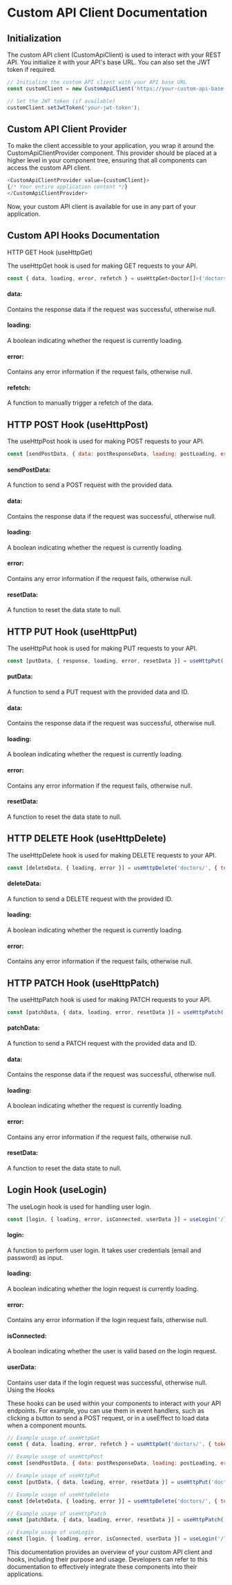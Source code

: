 # Custom API Client Documentation

## Initialization

The custom API client (CustomApiClient) is used to interact with your REST API. You initialize it with your API's base URL. You can also set the JWT token if required.

```javascript
// Initialize the custom API client with your API base URL
const customClient = new CustomApiClient('https://your-custom-api-base-url');

// Set the JWT token (if available)
customClient.setJwtToken('your-jwt-token');
```

## Custom API Client Provider

To make the client accessible to your application, you wrap it around the CustomApiClientProvider component. This provider should be placed at a higher level in your component tree, ensuring that all components can access the custom API client.

```javascript
<CustomApiClientProvider value={customClient}>
{/* Your entire application content */}
</CustomApiClientProvider>
```
Now, your custom API client is available for use in any part of your application.

## Custom API Hooks Documentation
HTTP GET Hook (useHttpGet)

The useHttpGet hook is used for making GET requests to your API.

```javascript
const { data, loading, error, refetch } = useHttpGet<Doctor[]>('doctors/', { token: tokens });
```
#### data: 
Contains the response data if the request was successful, otherwise null.

#### loading: 
A boolean indicating whether the request is currently loading.

#### error: 
Contains any error information if the request fails, otherwise null.

#### refetch: 
A function to manually trigger a refetch of the data.


## HTTP POST Hook (useHttpPost)

The useHttpPost hook is used for making POST requests to your API.

```javascript
const [sendPostData, { data: postResponseData, loading: postLoading, error: postError, resetData }] = useHttpPost('doctors/', { token: tokens });
```
#### sendPostData: 
A function to send a POST request with the provided data.
#### data: 
Contains the response data if the request was successful, otherwise null.
#### loading: 
A boolean indicating whether the request is currently loading.
#### error: 
Contains any error information if the request fails, otherwise null.
#### resetData: 
A function to reset the data state to null.


## HTTP PUT Hook (useHttpPut)

The useHttpPut hook is used for making PUT requests to your API.

```javascript
const [putData, { response, loading, error, resetData }] = useHttpPut('doctors/', { token: tokens });
```
#### putData: 
A function to send a PUT request with the provided data and ID.
#### data: 
Contains the response data if the request was successful, otherwise null.
#### loading: 
A boolean indicating whether the request is currently loading.
#### error: 
Contains any error information if the request fails, otherwise null.
#### resetData: 
A function to reset the data state to null.


## HTTP DELETE Hook (useHttpDelete)

The useHttpDelete hook is used for making DELETE requests to your API.

```javascript
const [deleteData, { loading, error }] = useHttpDelete('doctors/', { token: tokens });
```
#### deleteData: 
A function to send a DELETE request with the provided ID.
#### loading: 
A boolean indicating whether the request is currently loading.
#### error: 
Contains any error information if the request fails, otherwise null.

## HTTP PATCH Hook (useHttpPatch)

The useHttpPatch hook is used for making PATCH requests to your API.

```javascript
const [patchData, { data, loading, error, resetData }] = useHttpPatch('doctors/', { token: tokens });
```
#### patchData: 
A function to send a PATCH request with the provided data and ID.
#### data: 
Contains the response data if the request was successful, otherwise null.
#### loading: 
A boolean indicating whether the request is currently loading.
#### error: 
Contains any error information if the request fails, otherwise null.
#### resetData: 
A function to reset the data state to null.


## Login Hook (useLogin)

The useLogin hook is used for handling user login.

```javascript
const [login, { loading, error, isConnected, userData }] = useLogin('/login');
```
#### login: 
A function to perform user login. It takes user credentials (email and password) as input.
#### loading: 
A boolean indicating whether the login request is currently loading.
#### error: 
Contains any error information if the login request fails, otherwise null.
#### isConnected: 
A boolean indicating whether the user is valid based on the login request.
#### userData: 
Contains user data if the login request was successful, otherwise null.
Using the Hooks

These hooks can be used within your components to interact with your API endpoints. For example, you can use them in event handlers, such as clicking a button to send a POST request, or in a useEffect to load data when a component mounts.

```javascript
// Example usage of useHttpGet
const { data, loading, error, refetch } = useHttpGet('doctors/', { token: tokens });

// Example usage of useHttpPost
const [sendPostData, { data: postResponseData, loading: postLoading, error: postError, resetData }] = useHttpPost('doctors/', { token: tokens });

// Example usage of useHttpPut
const [putData, { data, loading, error, resetData }] = useHttpPut('doctors/', { token: tokens });

// Example usage of useHttpDelete
const [deleteData, { loading, error }] = useHttpDelete('doctors/', { token: tokens });

// Example usage of useHttpPatch
const [patchData, { data, loading, error, resetData }] = useHttpPatch('doctors/', { token: tokens });

// Example usage of useLogin
const [login, { loading, error, isConnected, userData }] = useLogin('/login');
```

This documentation provides an overview of your custom API client and hooks, including their purpose and usage. Developers can refer to this documentation to effectively integrate these components into their applications.




